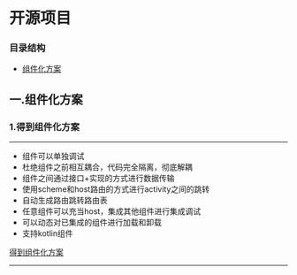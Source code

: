 # 开源项目

### 目录结构

- [组件化方案](#1.0.0)

<h2 id="1.0.0"> 一.组件化方案</h2>

### 1.得到组件化方案
---

- 组件可以单独调试
- 杜绝组件之前相互耦合，代码完全隔离，彻底解耦
- 组件之间通过接口+实现的方式进行数据传输
- 使用scheme和host路由的方式进行activity之间的跳转
- 自动生成路由跳转路由表
- 任意组件可以充当host，集成其他组件进行集成调试
- 可以动态对已集成的组件进行加载和卸载
- 支持kotlin组件

[得到组件化方案](https://github.com/luojilab/DDComponentForAndroid)

--- 


